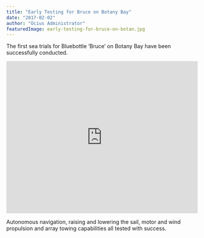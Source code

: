 ```yaml
---
title: "Early Testing for Bruce on Botany Bay"
date: "2017-02-02"
author: "Ocius Administrator"
featuredImage: early-testing-for-bruce-on-botan.jpg
---
```


The first sea trials for Bluebottle ‘Bruce’ on Botany Bay have been successfully conducted.

<iframe src="https://www.youtube.com/embed/iE6Eb-Bjyvw?feature=oembed" allowfullscreen="" width="100%" height="400" frameborder="0"></iframe>

Autonomous navigation, raising and lowering the sail, motor and wind propulsion and array towing capabilities all tested with success.
